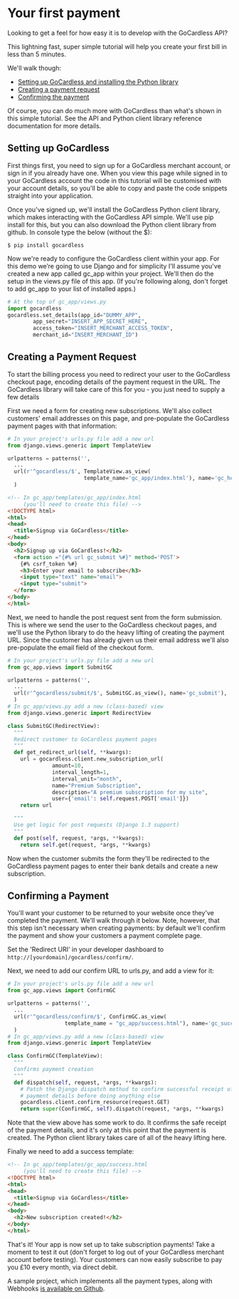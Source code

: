 # Your first payment

Looking to get a feel for how easy it is to develop with the GoCardless API?

This lightning fast, super simple tutorial will help you create your first bill in less than 5 minutes.

We'll walk though:

* [Setting up GoCardless and installing the Python library](#setting-up-gocardless)
* [Creating a payment request](#creating-a-payment-request)
* [Confirming the payment](#confirming-a-payment)

Of course, you can do much more with GoCardless than what's shown in this simple tutorial. See the API and Python client library reference documentation for more details.

## Setting up GoCardless

First things first, you need to sign up for a GoCardless merchant account, or sign in if you already have one. When you view this page while signed in to your GoCardless account the code in this tutorial will be customised with your account details, so you'll be able to copy and paste the code snippets straight into your application.

Once you've signed up, we'll install the GoCardless Python client library, which makes interacting with the GoCardless API simple. We'll use pip install for this, but you can also download the Python client library from github. In console type the below (without the $):

    $ pip install gocardless

Now we're ready to configure the GoCardless client within your app. For this demo we’re going to use Django and for simplicity I'll assume you've created a new app called gc_app within your project. We'll then do the setup in the views.py file of this app. (If you're following along, don't forget to add gc_app to your list of installed apps.)

```python
# At the top of gc_app/views.py
import gocardless
gocardless.set_details(app_id="DUMMY_APP",
        app_secret="INSERT_APP_SECRET_HERE",
        access_token="INSERT_MERCHANT_ACCESS_TOKEN",
        merchant_id="INSERT_MERCHANT_ID")
```

## Creating a Payment Request

To start the billing process you need to redirect your user to the GoCardless checkout page, encoding details of the payment request in the URL. The GoCardless library will take care of this for you - you just need to supply a few details

First we need a form for creating new subscriptions. We'll also collect customers' email addresses on this page, and pre-populate the GoCardless payment pages with that information:

```python
# In your project's urls.py file add a new url
from django.views.generic import TemplateView

urlpatterns = patterns('',
  ...
  url(r'^gocardless/$', TemplateView.as_view(
                        template_name='gc_app/index.html'), name='gc_home'),
  )
```

```html
<!-- In gc_app/templates/gc_app/index.html
     (you'll need to create this file) -->
<!DOCTYPE html>
<html>
<head>
  <title>Signup via GoCardless</title>
</head>
<body>
  <h2>Signup up via GoCardless!</h2>
  <form action ="{#% url gc_submit %#}" method='POST'>
    {#% csrf_token %#}
    <h3>Enter your email to subscribe</h3>
    <input type="text" name="email">
    <input type="submit">
  </form>
</body>
</html>
```

Next, we need to handle the post request sent from the form submission. This is where we send the user to the GoCardless checkout pages, and we'll use the Python library to do the heavy lifting of creating the payment URL. Since the customer has already given us their email address we'll also pre-populate the email field of the checkout form.

```python
# In your project's urls.py file add a new url
from gc_app.views import SubmitGC

urlpatterns = patterns('',
  ...
  url(r'^gocardless/submit/$', SubmitGC.as_view(), name='gc_submit'),
  )
# In gc_app/views.py add a new (class-based) view
from django.views.generic import RedirectView

class SubmitGC(RedirectView):
  """
  Redirect customer to GoCardless payment pages
  """
  def get_redirect_url(self, **kwargs):
    url = gocardless.client.new_subscription_url(
              amount=10,
              interval_length=1,
              interval_unit="month",
              name="Premium Subscription",
              description="A premium subscription for my site",
              user={'email': self.request.POST['email']})
    return url

  """
  Use get logic for post requests (Django 1.3 support)
  """
  def post(self, request, *args, **kwargs):
    return self.get(request, *args, **kwargs)
```

Now when the customer submits the form they'll be redirected to the GoCardless payment pages to enter their bank details and create a new subscription.

## Confirming a Payment

You'll want your customer to be returned to your website once they've completed the payment. We'll walk through it below. Note, however, that this step isn't necessary when creating payments: by default we'll confirm the payment and show your customers a payment complete page.

Set the 'Redirect URI' in your developer dashboard to `http://[yourdomain]/gocardless/confirm/`.

Next, we need to add our confirm URL to urls.py, and add a view for it:

```python
# In your project's urls.py file add a new url
from gc_app.views import ConfirmGC

urlpatterns = patterns('',
  ...
  url(r'^gocardless/confirm/$', ConfirmGC.as_view(
                  template_name = "gc_app/success.html"), name='gc_success'),
  )
# In gc_app/views.py add a new (class-based) view
from django.views.generic import TemplateView

class ConfirmGC(TemplateView):
  """
  Confirms payment creation
  """
  def dispatch(self, request, *args, **kwargs):
    # Patch the Django dispatch method to confirm successful receipt of the
    # payment details before doing anything else
    gocardless.client.confirm_resource(request.GET)
    return super(ConfirmGC, self).dispatch(request, *args, **kwargs)
```

Note that the view above has some work to do. It confirms the safe receipt of the payment details, and it's only at this point that the payment is created. The Python client library takes care of all of the heavy lifting here.

Finally we need to add a success template:

```html
<!-- In gc_app/templates/gc_app/success.html
     (you'll need to create this file) -->
<!DOCTYPE html>
<html>
<head>
  <title>Signup via GoCardless</title>
</head>
<body>
  <h2>New subscription created!</h2>
</body>
</html>
```

That's it! Your app is now set up to take subscription payments! Take a moment to test it out (don't forget to log out of your GoCardless merchant account before testing). Your customers can now easily subscribe to pay you £10 every month, via direct debit.

A sample project, which implements all the payment types, along with Webhooks [is available on Github](https://github.com/gocardless/sample-legacy-django-app.git).
